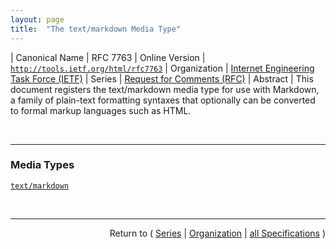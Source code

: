 ```yaml
---
layout: page
title:  "The text/markdown Media Type"
---
```


| Canonical Name | RFC 7763
| Online Version | [`http://tools.ietf.org/html/rfc7763`](http://tools.ietf.org/html/rfc7763)
| Organization | [Internet Engineering Task Force (IETF)](..  "List of specification series by this organization")
| Series | [Request for Comments (RFC)](.  "List of specifications in this series")
| Abstract | This document registers the text/markdown media type for use with Markdown, a family of plain-text formatting syntaxes that optionally can be converted to formal markup languages such as HTML.

<br/>
<hr/>

### Media Types

[`text/markdown`](/concepts/media-type/text/markdown "This document registers the text/markdown media type for use with Markdown, a family of plain-text formatting syntaxes that optionally can be converted to formal markup languages such as HTML.")



<br/>
<hr/>

<p style="text-align: right">Return to ( <a href="./">Series</a> | <a href="../">Organization</a> | <a href="../../">all Specifications</a> )</p>